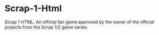 # Scrap-1-Html
 Scrap 1 HTML. An official fan game approved by the owner of the official projects from the Scrap 1/2 game series.
